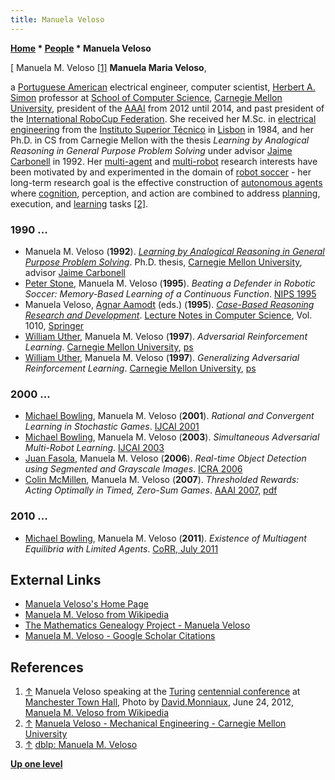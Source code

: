 ```yaml
---
title: Manuela Veloso
---
```

**[Home](Home "Home") \* [People](People "People") \* Manuela Veloso**



[ Manuela M. Veloso <a id="cite-note-1" href="#cite-ref-1">[1]</a>
**Manuela Maria Veloso**,  

a [Portuguese American](https://en.wikipedia.org/wiki/Portuguese_American) electrical engineer, computer scientist, [Herbert A. Simon](Herbert_Simon "Herbert Simon") professor at [School of Computer Science](https://en.wikipedia.org/wiki/Carnegie_Mellon_School_of_Computer_Science), [Carnegie Mellon University](Carnegie_Mellon_University "Carnegie Mellon University"), president of the [AAAI](AAAI "AAAI") from 2012 until 2014, and past president of the [International RoboCup Federation](https://en.wikipedia.org/wiki/Federation_of_International_Robot-soccer_Association). She received her M.Sc. in [electrical engineering](https://en.wikipedia.org/wiki/Electrical_engineering) from the [Instituto Superior Técnico](https://en.wikipedia.org/wiki/Instituto_Superior_T%C3%A9cnico) in [Lisbon](https://en.wikipedia.org/wiki/Lisbon) in 1984, and her Ph.D. in CS from Carnegie Mellon with the thesis *Learning by Analogical Reasoning in General Purpose Problem Solving* under advisor [Jaime Carbonell](Jaime_Carbonell "Jaime Carbonell") in 1992. Her [multi-agent](https://en.wikipedia.org/wiki/Multi-agent_system) and [multi-robot](https://en.wikipedia.org/wiki/Swarm_robotics) research interests have been motivated by and experimented in the domain of [robot soccer](https://en.wikipedia.org/wiki/RoboCup) - her long-term research goal is the effective construction of [autonomous agents](https://en.wikipedia.org/wiki/Autonomous_agent) where [cognition](Cognition "Cognition"), perception, and action are combined to address [planning](Planning "Planning"), execution, and [learning](Learning "Learning") tasks <a id="cite-note-2" href="#cite-ref-2">[2]</a>.



### 1990 ...


* Manuela M. Veloso (**1992**). *[Learning by Analogical Reasoning in General Purpose Problem Solving](http://search.library.cmu.edu/vufind/Record/421096)*. Ph.D. thesis, [Carnegie Mellon University](Carnegie_Mellon_University "Carnegie Mellon University"), advisor [Jaime Carbonell](Jaime_Carbonell "Jaime Carbonell")
* [Peter Stone](index.php?title=Peter_Stone&action=edit&redlink=1 "Peter Stone (page does not exist)"), Manuela M. Veloso (**1995**). *Beating a Defender in Robotic Soccer: Memory-Based Learning of a Continuous Function*. [NIPS 1995](http://www.informatik.uni-trier.de/~ley/db/conf/nips/nips1995.html#StoneV95)
* Manuela Veloso, [Agnar Aamodt](https://www.idi.ntnu.no/~agnar/eng.html) (eds.) (**1995**). *[Case-Based Reasoning Research and Development](http://link.springer.com/book/10.1007/3-540-60598-3)*. [Lecture Notes in Computer Science](https://en.wikipedia.org/wiki/Lecture_Notes_in_Computer_Science), Vol. 1010, [Springer](https://en.wikipedia.org/wiki/Springer_Science%2BBusiness_Media)
* [William Uther](William_Uther "William Uther"), Manuela M. Veloso (**1997**). *Adversarial Reinforcement Learning*. [Carnegie Mellon University](Carnegie_Mellon_University "Carnegie Mellon University"), [ps](http://www.cse.unsw.edu.au/~willu/w/papers/Uther97a.ps)
* [William Uther](William_Uther "William Uther"), Manuela M. Veloso (**1997**). *Generalizing Adversarial Reinforcement Learning*. [Carnegie Mellon University](Carnegie_Mellon_University "Carnegie Mellon University"), [ps](http://www.cse.unsw.edu.au/~willu/w/papers/Uther97b.ps)


### 2000 ...


* [Michael Bowling](Michael_Bowling "Michael Bowling"), Manuela M. Veloso (**2001**). *Rational and Convergent Learning in Stochastic Games*. [IJCAI 2001](http://www.informatik.uni-trier.de/~ley/db/conf/ijcai/ijcai2001.html#BowlingV01)
* [Michael Bowling](Michael_Bowling "Michael Bowling"), Manuela M. Veloso (**2003**). *Simultaneous Adversarial Multi-Robot Learning*. [IJCAI 2003](http://www.informatik.uni-trier.de/~ley/db/conf/ijcai/ijcai2003.html#BowlingV03)
* [Juan Fasola](http://www.informatik.uni-trier.de/~ley/pers/hd/f/Fasola:Juan.html), Manuela M. Veloso (**2006**). *Real-time Object Detection using Segmented and Grayscale Images*. [ICRA 2006](http://www.informatik.uni-trier.de/~ley/db/conf/icra/icra2006.html#FasolaV06)
* [Colin McMillen](http://www.informatik.uni-trier.de/~ley/pers/hd/m/McMillen:Colin.html), Manuela M. Veloso (**2007**). *Thresholded Rewards: Acting Optimally in Timed, Zero-Sum Games*. [AAAI 2007](http://www.informatik.uni-trier.de/~ley/db/conf/aaai/aaai2007.html#McMillenV07), [pdf](http://www.cs.cmu.edu/~mmv/papers/07aaai-colin.pdf)


### 2010 ...


* [Michael Bowling](Michael_Bowling "Michael Bowling"), Manuela M. Veloso (**2011**). *Existence of Multiagent Equilibria with Limited Agents*. [CoRR, July 2011](http://www.informatik.uni-trier.de/~ley/db/journals/corr/corr1107.html#abs-1107-0033)


## External Links


* [Manuela Veloso's Home Page](http://www.cs.cmu.edu/~mmv/)
* [Manuela M. Veloso from Wikipedia](https://en.wikipedia.org/wiki/Manuela_M._Veloso)
* [The Mathematics Genealogy Project - Manuela Veloso](https://genealogy.math.ndsu.nodak.edu/id.php?id=50089)
* [Manuela M. Veloso - Google Scholar Citations](https://scholar.google.com/citations?user=2FbkAzYAAAAJ)


## References


1. <a id="cite-ref-1" href="#cite-note-1">↑</a> Manuela Veloso speaking at the [Turing](Alan_Turing "Alan Turing") [centennial conference](https://en.wikipedia.org/wiki/Alan_Turing_Centenary_Conference) at [Manchester Town Hall](https://en.wikipedia.org/wiki/Manchester_Town_Hall), Photo by [David.Monniaux](http://commons.wikimedia.org/wiki/User:David.Monniaux), June 24, 2012, [Manuela M. Veloso from Wikipedia](https://en.wikipedia.org/wiki/Manuela_M._Veloso)
2. <a id="cite-ref-2" href="#cite-note-2">↑</a> [Manuela Veloso - Mechanical Engineering - Carnegie Mellon University](http://www.cmu.edu/me/people/veloso.html)
3. <a id="cite-ref-3" href="#cite-note-3">↑</a> [dblp: Manuela M. Veloso](http://www.informatik.uni-trier.de/~ley/pers/hd/v/Veloso:Manuela_M=)

**[Up one level](People "People")**







 
